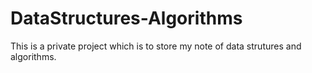 # DataStructures-Algorithms

This is a private project which is to store my note of data strutures and algorithms.

